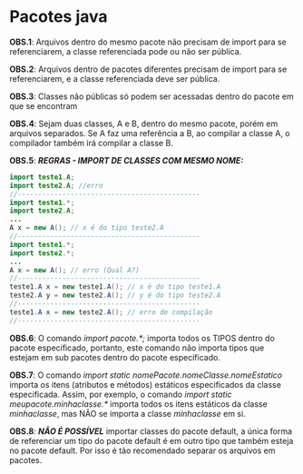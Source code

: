 # Pacotes java
**OBS.1**: Arquivos dentro do mesmo pacote não precisam de import para se referenciarem, a classe referenciada pode ou não ser pública.

**OBS.2**: Arquivos dentro de pacotes diferentes precisam de import para se referenciarem, e a classe referenciada deve ser pública.

**OBS.3**: Classes não públicas só podem ser acessadas dentro do pacote em que se encontram

**OBS.4**: Sejam duas classes, A e B, dentro do mesmo pacote, porém em arquivos separados. Se A faz uma referência a B, ao compilar a classe A, o compilador também irá compilar a classe B.

**OBS.5**: ***REGRAS - IMPORT DE CLASSES COM MESMO NOME:***
~~~java
import teste1.A;
import teste2.A; //erro
//---------------------------------------------
import teste1.*;
import teste2.A; 
...
A x = new A(); // x é do tipo teste2.A
//---------------------------------------------
import teste1.*;
import teste2.*; 
...
A x = new A(); // erro (Qual A?)
//---------------------------------------------
teste1.A x = new teste1.A(); // x é do tipo teste1.A
teste2.A y = new teste2.A(); // y é do tipo teste2.A
//---------------------------------------------
teste1.A x = new teste2.A(); // erro de compilação
//---------------------------------------------
~~~

**OBS.6**: O comando *import pacote.\*;* importa todos os TIPOS dentro do pacote especificado, portanto, este comando não importa tipos que estejam em sub pacotes dentro do pacote especificado. 

**OBS.7**: O comando *import static nomePacote.nomeClasse.nomeEstatico* importa os itens (atributos e métodos) estáticos especificados da classe especificada. Assim, por exemplo, o comando *import static meupacote.minhaclasse.\** importa todos os itens estáticos da classe *minhaclasse*, mas NÃO se importa a classe *minhaclasse* em si.

**OBS.8**: ***NÃO É POSSÍVEL*** importar classes do pacote default, a única forma de referenciar um tipo do pacote default é em outro tipo que também esteja no pacote default. Por isso é tão recomendado separar os arquivos em pacotes.